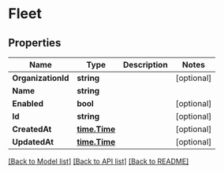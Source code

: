 # Fleet

## Properties

Name | Type | Description | Notes
------------ | ------------- | ------------- | -------------
**OrganizationId** | **string** |  | [optional] 
**Name** | **string** |  | 
**Enabled** | **bool** |  | [optional] 
**Id** | **string** |  | [optional] 
**CreatedAt** | [**time.Time**](time.Time.md) |  | [optional] 
**UpdatedAt** | [**time.Time**](time.Time.md) |  | [optional] 

[[Back to Model list]](../README.md#documentation-for-models) [[Back to API list]](../README.md#documentation-for-api-endpoints) [[Back to README]](../README.md)



